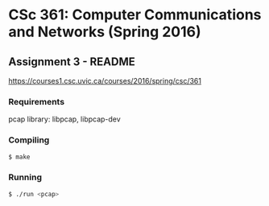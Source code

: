 # CSc 361: Computer Communications and Networks (Spring 2016)
## Assignment 3 - README

https://courses1.csc.uvic.ca/courses/2016/spring/csc/361

### Requirements
pcap library: libpcap, libpcap-dev

### Compiling
```bash
$ make
```

### Running
```bash
$ ./run <pcap>
```
